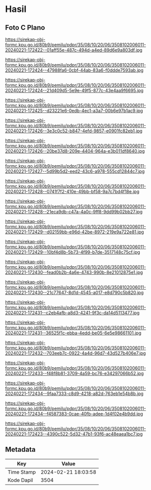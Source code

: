 # Hasil

## Foto C Plano

https://sirekap-obj-formc.kpu.go.id/80b9/pemilu/pdpr/35/08/10/20/06/3508102006011-20240221-172422--01aff55e-487c-494d-a4ed-89d6e9a803df.jpg

https://sirekap-obj-formc.kpu.go.id/80b9/pemilu/pdpr/35/08/10/20/06/3508102006011-20240221-172424--47988fa6-0cbf-44ab-83a6-f0ddde7593ab.jpg

https://sirekap-obj-formc.kpu.go.id/80b9/pemilu/pdpr/35/08/10/20/06/3508102006011-20240221-172424--21d409d5-5e9e-49f5-877c-43e4aa9f6695.jpg

https://sirekap-obj-formc.kpu.go.id/80b9/pemilu/pdpr/35/08/10/20/06/3508102006011-20240221-172425--d23221e6-0edb-4ec1-a3a7-00b6e97b1ac9.jpg

https://sirekap-obj-formc.kpu.go.id/80b9/pemilu/pdpr/35/08/10/20/06/3508102006011-20240221-172426--3e3c0c52-b847-4efd-9857-e0901fc82eb1.jpg

https://sirekap-obj-formc.kpu.go.id/80b9/pemilu/pdpr/35/08/10/20/06/3508102006011-20240221-172426--20be37d8-209e-4404-964a-e3b011df8640.jpg

https://sirekap-obj-formc.kpu.go.id/80b9/pemilu/pdpr/35/08/10/20/06/3508102006011-20240221-172427--5d99b5d2-eed2-43c6-a978-555cd12844c7.jpg

https://sirekap-obj-formc.kpu.go.id/80b9/pemilu/pdpr/35/08/10/20/06/3508102006011-20240221-172428--0741f7f2-410e-49bb-bf58-9a7c7bd4f18e.jpg

https://sirekap-obj-formc.kpu.go.id/80b9/pemilu/pdpr/35/08/10/20/06/3508102006011-20240221-172428--21eca9db-c47a-4a0c-9ff8-9dd99b02bb27.jpg

https://sirekap-obj-formc.kpu.go.id/80b9/pemilu/pdpr/35/08/10/20/06/3508102006011-20240221-172429--d02159bb-e96d-42be-8972-219e9a722e81.jpg

https://sirekap-obj-formc.kpu.go.id/80b9/pemilu/pdpr/35/08/10/20/06/3508102006011-20240221-172429--10bf4d8b-5b73-4f99-b7de-3517148c75cf.jpg

https://sirekap-obj-formc.kpu.go.id/80b9/pemilu/pdpr/35/08/10/20/06/3508102006011-20240221-172430--fead0b2b-4a6e-4743-990b-8e21012875e1.jpg

https://sirekap-obj-formc.kpu.go.id/80b9/pemilu/pdpr/35/08/10/20/06/3508102006011-20240221-172430--21c77647-8d1d-4545-a017-e8d790c5b820.jpg

https://sirekap-obj-formc.kpu.go.id/80b9/pemilu/pdpr/35/08/10/20/06/3508102006011-20240221-172431--c2eb4afb-a8d3-4241-9f3c-da14d5113477.jpg

https://sirekap-obj-formc.kpu.go.id/80b9/pemilu/pdpr/35/08/10/20/06/3508102006011-20240221-172431--36525f1c-ebba-4edd-be05-6e5e98661101.jpg

https://sirekap-obj-formc.kpu.go.id/80b9/pemilu/pdpr/35/08/10/20/06/3508102006011-20240221-172432--703eeb7c-0922-4a4d-96d7-43d527b406e7.jpg

https://sirekap-obj-formc.kpu.go.id/80b9/pemilu/pdpr/35/08/10/20/06/3508102006011-20240221-172433--f48f8b81-3709-4a59-bc76-e34297066b52.jpg

https://sirekap-obj-formc.kpu.go.id/80b9/pemilu/pdpr/35/08/10/20/06/3508102006011-20240221-172434--9faa7333-c8d9-4218-a82d-763eb1e54b8b.jpg

https://sirekap-obj-formc.kpu.go.id/80b9/pemilu/pdpr/35/08/10/20/06/3508102006011-20240221-172434--f4587383-0cae-40fb-adee-1d4f02e4b9dd.jpg

https://sirekap-obj-formc.kpu.go.id/80b9/pemilu/pdpr/35/08/10/20/06/3508102006011-20240221-172423--4390c522-5d32-47b1-93f6-ac48eaea1bc7.jpg


## Metadata

| Key        | Value               |
| ---------- | ------------------- |
| Time Stamp | 2024-02-21 18:03:58 |
| Kode Dapil | 3504                |



